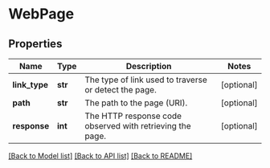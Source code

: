 # WebPage

## Properties
Name | Type | Description | Notes
------------ | ------------- | ------------- | -------------
**link_type** | **str** | The type of link used to traverse or detect the page. | [optional] 
**path** | **str** | The path to the page (URI). | [optional] 
**response** | **int** | The HTTP response code observed with retrieving the page. | [optional] 

[[Back to Model list]](../README.md#documentation-for-models) [[Back to API list]](../README.md#documentation-for-api-endpoints) [[Back to README]](../README.md)

